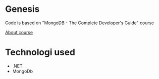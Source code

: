 # Genesis
Code is based on "MongoDB - The Complete Developer's Guide" course

[About course](https://www.udemy.com/course/mongodb-the-complete-developers-guide/?couponCode=ST8MT101424)


# Technologi used
- .NET
- MongoDb
